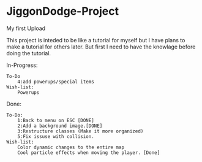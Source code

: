 # JiggonDodge-Project
My first Upload

This project is inteded to be like a tutorial for myself but I have plans to make a tutorial for others later. But first I need to 
have the knowlage before doing the tutorial.
	

In-Progress:
	
	To-Do
  		4:add powerups/special items
	Wish-list:
  		Powerups
  
  
Done:

	To-Do:
		1:Back to menu on ESC [DONE]
		2:Add a background image.[DONE]
		3:Restructure classes (Make it more organized)
		5:Fix issuse with collision.
	Wish-list:
		Color dynamic changes to the entire map 	
		Cool particle effects when moving the player. [Done]
